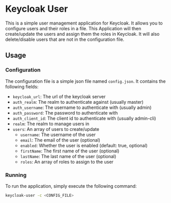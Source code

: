 # Keycloak User
This is a simple user management application for Keycloak. It allows you to configure users and their roles in a file.
This Application will then create/update the users and assign them the roles in Keycloak. It will also delete/disable users that are not in the configuration file.

## Usage
### Configuration
The configuration file is a simple json file named `config.json`. It contains the following fields:
- `keycloak_url`: The url of the keycloak server
- `auth_realm`: The realm to authenticate against (usually master)
- `auth_username`: The username to authenticate with (usually admin)
- `auth_password`: The password to authenticate with
- `auth_client_id`: The client id to authenticate with (usually admin-cli)
- `realm`: The realm to manage users in
- `users`: An array of users to create/update
  - `username`: The username of the user
  - `email`: The email of the user (optional)
  - `enabled`: Whether the user is enabled (default: true, optional)
  - `firstName`: The first name of the user (optional)
  - `lastName`: The last name of the user (optional)
  - `roles`: An array of roles to assign to the user

### Running
To run the application, simply execute the following command:

```bash
keycloak-user -c <CONFIG_FILE>
```